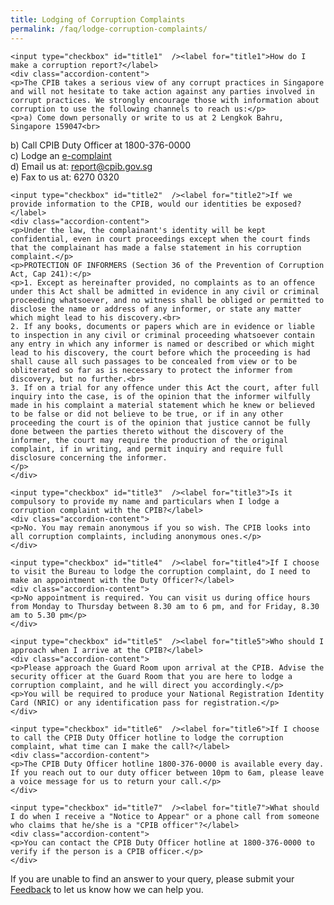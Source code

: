 ```yaml
---
title: Lodging of Corruption Complaints
permalink: /faq/lodge-corruption-complaints/
---
```



<style>

input {
	display: none;
}
label {
	display: block;
	padding: 8px 22px;
	margin: 0 0 5px 0;
	cursor: pointor;
	background: #F0F4F6;
	border-radius: 3px;
	color: #484848;
	transition: ease .5s;
	font-size: 1.5em;
}

label:hover {
	background: #4169e1;
	color: #FFF;
}

.accordion-content {
	/* background: #E2E5F6; */
	padding: 10px 0px 30px 30px;
	/* border: 1px solid #484848; */
	margin: 0 0 1px 0;
	border-radius: 3px;
}

input + label + .accordion-content {
	display: none;
}

input:checked + label + .accordion-content {
	display: none;
}

input:checked + label + .accordion-content {
	display: block;
}

</style>
<!-- End of accordion -->

<div class="container">

<div>

	<input type="checkbox" id="title1"  /><label for="title1">How do I make a corruption report?</label>
	<div class="accordion-content">
    <p>The CPIB takes a serious view of any corrupt practices in Singapore and will not hesitate to take action against any parties involved in corrupt practices. We strongly encourage those with information about corruption to use the following channels to reach us:</p>
    <p>a) Come down personally or write to us at 2 Lengkok Bahru, Singapore 159047<br>
b) Call CPIB Duty Officer at 1800-376-0000<br>
c) Lodge an <a href="/e-services/e-complaint-for-corrupt-conduct/">e-complaint</a><br>
d) Email us at: <a href = "mailto: report@cpib.gov.sg">report@cpib.gov.sg</a><br>
e) Fax to us at: 6270 0320</p>
	</div>

	<input type="checkbox" id="title2"  /><label for="title2">If we provide information to the CPIB, would our identities be exposed?</label>
	<div class="accordion-content">
    <p>Under the law, the complainant's identity will be kept confidential, even in court proceedings except when the court finds that the complainant has made a false statement in his corruption complaint.</p>
    <p>PROTECTION OF INFORMERS (Section 36 of the Prevention of Corruption Act, Cap 241):</p>
    <p>1. Except as hereinafter provided, no complaints as to an offence under this Act shall be admitted in evidence in any civil or criminal proceeding whatsoever, and no witness shall be obliged or permitted to disclose the name or address of any informer, or state any matter which might lead to his discovery.<br>
	2. If any books, documents or papers which are in evidence or liable to inspection in any civil or criminal proceeding whatsoever contain any entry in which any informer is named or described or which might lead to his discovery, the court before which the proceeding is had shall cause all such passages to be concealed from view or to be obliterated so far as is necessary to protect the informer from discovery, but no further.<br>
	3. If on a trial for any offence under this Act the court, after full inquiry into the case, is of the opinion that the informer wilfully made in his complaint a material statement which he knew or believed to be false or did not believe to be true, or if in any other proceeding the court is of the opinion that justice cannot be fully done between the parties thereto without the discovery of the informer, the court may require the production of the original complaint, if in writing, and permit inquiry and require full disclosure concerning the informer.
    </p>
	</div>

	<input type="checkbox" id="title3"  /><label for="title3">Is it compulsory to provide my name and particulars when I lodge a corruption complaint with the CPIB?</label>
	<div class="accordion-content">
    <p>No. You may remain anonymous if you so wish. The CPIB looks into all corruption complaints, including anonymous ones.</p>
	</div>

	<input type="checkbox" id="title4"  /><label for="title4">If I choose to visit the Bureau to lodge the corruption complaint, do I need to make an appointment with the Duty Officer?</label>
	<div class="accordion-content">
    <p>No appointment is required. You can visit us during office hours from Monday to Thursday between 8.30 am to 6 pm, and for Friday, 8.30 am to 5.30 pm</p>
	</div>

	<input type="checkbox" id="title5"  /><label for="title5">Who should I approach when I arrive at the CPIB?</label>
	<div class="accordion-content">
    <p>Please approach the Guard Room upon arrival at the CPIB. Advise the security officer at the Guard Room that you are here to lodge a corruption complaint, and he will direct you accordingly.</p>
    <p>You will be required to produce your National Registration Identity Card (NRIC) or any identification pass for registration.</p>
	</div>

	<input type="checkbox" id="title6"  /><label for="title6">If I choose to call the CPIB Duty Officer hotline to lodge the corruption complaint, what time can I make the call?</label>
	<div class="accordion-content">
    <p>The CPIB Duty Officer hotline 1800-376-0000 is available every day. If you reach out to our duty officer between 10pm to 6am, please leave a voice message for us to return your call.</p>
	</div>

	<input type="checkbox" id="title7"  /><label for="title7">What should I do when I receive a "Notice to Appear" or a phone call from someone who claims that he/she is a "CPIB officer"?</label>
	<div class="accordion-content">
    <p>You can contact the CPIB Duty Officer hotline at 1800-376-0000 to verify if the person is a CPIB officer.</p>
	</div>

</div>
</div>


If you are unable to find an answer to your query, please submit your <a href = "mailto: info@cpib.gov.sg">Feedback</a> to let us know how we can help you.

